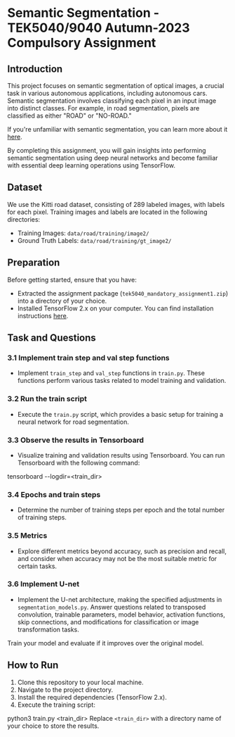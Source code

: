 # Semantic Segmentation - TEK5040/9040 Autumn-2023 Compulsory Assignment

## Introduction

This project focuses on semantic segmentation of optical images, a crucial task in various autonomous applications, including autonomous cars. Semantic segmentation involves classifying each pixel in an input image into distinct classes. For example, in road segmentation, pixels are classified as either "ROAD" or "NO-ROAD."

If you're unfamiliar with semantic segmentation, you can learn more about it [here](https://www.jeremyjordan.me/semantic-segmentation/).

By completing this assignment, you will gain insights into performing semantic segmentation using deep neural networks and become familiar with essential deep learning operations using TensorFlow.

## Dataset

We use the Kitti road dataset, consisting of 289 labeled images, with labels for each pixel. Training images and labels are located in the following directories:
- Training Images: `data/road/training/image2/`
- Ground Truth Labels: `data/road/training/gt_image2/`

## Preparation

Before getting started, ensure that you have:
- Extracted the assignment package (`tek5040_mandatory_assignment1.zip`) into a directory of your choice.
- Installed TensorFlow 2.x on your computer. You can find installation instructions [here](https://www.tensorflow.org/install).

## Task and Questions

### 3.1 Implement train step and val step functions

- Implement `train_step` and `val_step` functions in `train.py`. These functions perform various tasks related to model training and validation.

### 3.2 Run the train script

- Execute the `train.py` script, which provides a basic setup for training a neural network for road segmentation.

### 3.3 Observe the results in Tensorboard

- Visualize training and validation results using Tensorboard. You can run Tensorboard with the following command:

tensorboard --logdir=<train_dir>

### 3.4 Epochs and train steps

- Determine the number of training steps per epoch and the total number of training steps.

### 3.5 Metrics

- Explore different metrics beyond accuracy, such as precision and recall, and consider when accuracy may not be the most suitable metric for certain tasks.

### 3.6 Implement U-net

- Implement the U-net architecture, making the specified adjustments in `segmentation_models.py`. Answer questions related to transposed convolution, trainable parameters, model behavior, activation functions, skip connections, and modifications for classification or image transformation tasks.

Train your model and evaluate if it improves over the original model.

## How to Run

1. Clone this repository to your local machine.
2. Navigate to the project directory.
3. Install the required dependencies (TensorFlow 2.x).
4. Execute the training script:

python3 train.py <train_dir>
Replace `<train_dir>` with a directory name of your choice to store the results.
